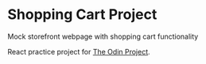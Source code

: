 # Shopping Cart Project

Mock storefront webpage with shopping cart functionality

React practice project for [The Odin Project](https://www.theodinproject.com/).

